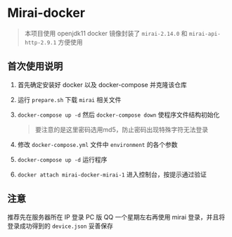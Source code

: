 # Mirai-docker

> 本项目使用 openjdk11 docker 镜像封装了 `mirai-2.14.0` 和 `mirai-api-http-2.9.1` 方便使用

## 首次使用说明

1. 首先确定安装好 docker 以及 docker-compose 并克隆该仓库

2. 运行 `prepare.sh` 下载 `mirai` 相关文件

3. `docker-compose up -d` 然后 `docker-compose down` 使程序文件结构初始化

    > 要注意的是这里密码选用md5，防止密码出现特殊字符无法登录

4. 修改 `docker-compose.yml` 文件中 `environment` 的各个参数

5. `docker-compose up -d` 运行程序

6. `docker attach mirai-docker-mirai-1` 进入控制台，按提示通过验证

## 注意

推荐先在服务器所在 IP 登录 PC 版 QQ 一个星期左右再使用 mirai 登录，并且将登录成功得到的 `device.json` 妥善保存